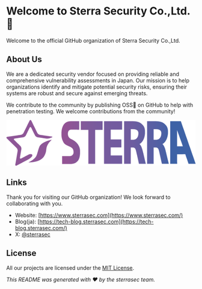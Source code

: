 # Welcome to Sterra Security Co.,Ltd. 👋

Welcome to the official GitHub organization of Sterra Security Co.,Ltd.

## About Us

We are a dedicated security vendor focused on providing reliable and comprehensive vulnerability assessments in Japan. 
Our mission is to help organizations identify and mitigate potential security risks, ensuring their systems are robust and secure against emerging threats.

We contribute to the community by publishing OSS🔧 on GitHub to help with penetration testing.
We welcome contributions from the community! 

<p align="center">
  <img src="./img/logo.png" />
</p>

## Links

Thank you for visiting our GitHub organization! We look forward to collaborating with you.

- Website: [https://www.sterrasec.com](https://www.sterrasec.com/)
- Blog(ja): [https://tech-blog.sterrasec.com](https://tech-blog.sterrasec.com/)
- X: [@sterrasec](https://x.com/sterrasec)

## License

All our projects are licensed under the [MIT License](https://github.com/sterrasec/.github/blob/main/LICENSE).

*This README was generated with ❤️ by the sterrasec team.*
